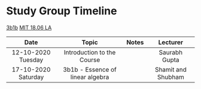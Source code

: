 # Study Group Timeline

[3b1b](https://www.youtube.com/playlist?list=PLZHQObOWTQDPD3MizzM2xVFitgF8hE_ab)
[MIT 18.06 LA](https://www.youtube.com/playlist?list=PL221E2BBF13BECF6C)

|        Date         |              Topic               | Notes |      Lecturer      |
| :-----------------: | :------------------------------: | :---: | :----------------: |
| 12-10-2020 Tuesday  |    Introduction to the Course    |       |   Saurabh Gupta    |
| 17-10-2020 Saturday | 3b1b - Essence of linear algebra |       | Shamit and Shubham |
